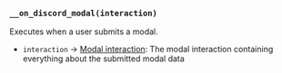 ### `__on_discord_modal(interaction)`

Executes when a user submits a modal.

* `interaction` -> [Modal interaction](/values/interactions/modal-interaction.md): The modal interaction containing everything about the submitted modal data